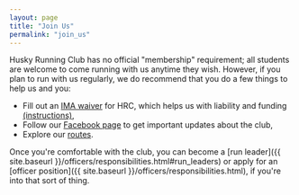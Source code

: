 ```yaml
---
layout: page
title: "Join Us"
permalink: "join_us"
---
```


Husky Running Club has no official "membership" requirement; all students are welcome to come running with us anytime they wish. However, if you plan to run with us regularly, we do recommend that you do a few things to help us and you:

- Fill out an <a href="https://ima.rsp.washington.edu/Course/Search.aspx" target="_blank">IMA waiver</a> for HRC, which helps us with liability and funding <a href="{{ site.baseurl }}/assets/pdf/HowToSignTheOnlineWaiver.pdf" target="_blank">(instructions)</a>,
- Follow our <a href="https://www.facebook.com/uwhuskyrunningclub/" target="_blank">Facebook page</a> to get important updates about the club,
- Explore our [routes](/routes).

Once you're comfortable with the club, you can become a [run leader]({{ site.baseurl }}/officers/responsibilities.html#run_leaders) or apply for an [officer position]({{ site.baseurl }}/officers/responsibilities.html), if you're into that sort of thing.
